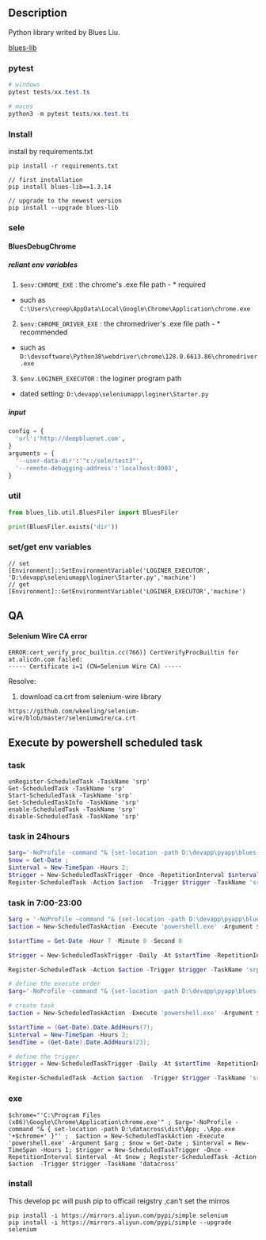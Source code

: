 ## Description
Python library writed by Blues Liu.

[blues-lib](https://pypi.org/project/blues-lib/1.6.0/)

### pytest
```ps1
# windows
pytest tests/xx.test.ts

# macos
python3 -m pytest tests/xx.test.ts
```

### Install
install by requirements.txt
```
pip install -r requirements.txt
```


```
// first installation 
pip install blues-lib==1.3.14

// upgrade to the newest version
pip install --upgrade blues-lib
```

### sele
#### BluesDebugChrome

##### reliant env variables
1. `$env:CHROME_EXE` : the chrome's .exe file path - * required
  - such as `C:\Users\creep\AppData\Local\Google\Chrome\Application\chrome.exe`
2. `$env:CHROME_DRIVER_EXE` : the chromedriver's .exe file path - * recommended
  - such as `D:\devsoftware\Python38\webdriver\chrome\128.0.6613.86\chromedriver.exe`
3. `$env.LOGINER_EXECUTOR` : the loginer program path
  - dated setting: `D:\devapp\seleniumapp\loginer\Starter.py`

##### input
```py
config = {
  'url':'http://deepbluenet.com',
}
arguments = {
  '--user-data-dir':'"c:/sele/test3"',
  '--remote-debugging-address':'localhost:8003',
}
```


### util
```py
from blues_lib.util.BluesFiler import BluesFiler

print(BluesFiler.exists('dir'))
```

### set/get env variables
```
// set
[Environment]::SetEnvironmentVariable('LOGINER_EXECUTOR', 'D:\devapp\seleniumapp\loginer\Starter.py','machine')
// get
[Environment]::GetEnvironmentVariable('LOGINER_EXECUTOR','machine')
```

## QA

#### Selenium Wire CA error
```
ERROR:cert_verify_proc_builtin.cc(766)] CertVerifyProcBuiltin for at.alicdn.com failed:
----- Certificate i=1 (CN=Selenium Wire CA) -----
```

Resolve:
1. download ca.crt from selenium-wire library
```
https://github.com/wkeeling/selenium-wire/blob/master/seleniumwire/ca.crt
```

## Execute by powershell scheduled task
### task
```
unRegister-ScheduledTask -TaskName 'srp'
Get-ScheduledTask -TaskName 'srp'
Start-ScheduledTask -TaskName 'srp'
Get-ScheduledTaskInfo -TaskName 'srp'
enable-ScheduledTask -TaskName 'srp'
disable-ScheduledTask -TaskName 'srp'
```

### task in 24hours
```ps1
$arg='-NoProfile -command "& {set-location -path D:\devapp\pyapp\blues-lib-py\test\srp; python .\NAPSTest.py}"' ;  $action = New-ScheduledTaskAction -Execute 'powershell.exe' -Argument $arg ; 
$now = Get-Date ; 
$interval = New-TimeSpan -Hours 2; 
$trigger = New-ScheduledTaskTrigger -Once -RepetitionInterval $interval -At $now ; 
Register-ScheduledTask -Action $action  -Trigger $trigger -TaskName 'srp' 
```

### task in 7:00-23:00
```ps1
$arg = '-NoProfile -command "& {set-location -path D:\devapp\pyapp\blues-lib-py\test\srp; python .\NAPSTest.py}"'
$action = New-ScheduledTaskAction -Execute 'powershell.exe' -Argument $arg

$startTime = Get-Date -Hour 7 -Minute 0 -Second 0

$trigger = New-ScheduledTaskTrigger -Daily -At $startTime -RepetitionInterval (New-TimeSpan -Hours 2) -RepetitionDuration (New-TimeSpan -Hours 16)

Register-ScheduledTask -Action $action -Trigger $trigger -TaskName 'srp'
```

```ps1
# define the execute order
$arg='-NoProfile -command "& {set-location -path D:\devapp\pyapp\blues-lib-py\test\srp; python .\NAPSTest.py}"' ;  

# create task
$action = New-ScheduledTaskAction -Execute 'powershell.exe' -Argument $arg ; 

$startTime = (Get-Date).Date.AddHours(7);
$interval = New-TimeSpan -Hours 2;
$endTime = (Get-Date).Date.AddHours(23);

# define the trigger
$trigger = New-ScheduledTaskTrigger -Daily -At $startTime -RepetitionInterval $interval -RepetitionDuration ($endTime - $startTime)

Register-ScheduledTask -Action $action  -Trigger $trigger -TaskName 'srp' 
```
### exe
```
$chrome="'C:\Program Files (x86)\Google\Chrome\Application\chrome.exe'" ; $arg='-NoProfile -command "& { set-location -path D:\datacross\dist\App; .\App.exe '+$chrome+' }"' ;  $action = New-ScheduledTaskAction -Execute 'powershell.exe' -Argument $arg ; $now = Get-Date ; $interval = New-TimeSpan -Hours 1; $trigger = New-ScheduledTaskTrigger -Once -RepetitionInterval $interval -At $now ; Register-ScheduledTask -Action $action  -Trigger $trigger -TaskName 'datacross' 
```

### install
This develop pc will push pip to officail reigstry ,can't set the mirros
```
pip install -i https://mirrors.aliyun.com/pypi/simple selenium
pip install -i https://mirrors.aliyun.com/pypi/simple --upgrade selenium
```

